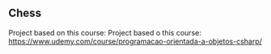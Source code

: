 ## Chess

Project based on this course: Project based o this course: https://www.udemy.com/course/programacao-orientada-a-objetos-csharp/
